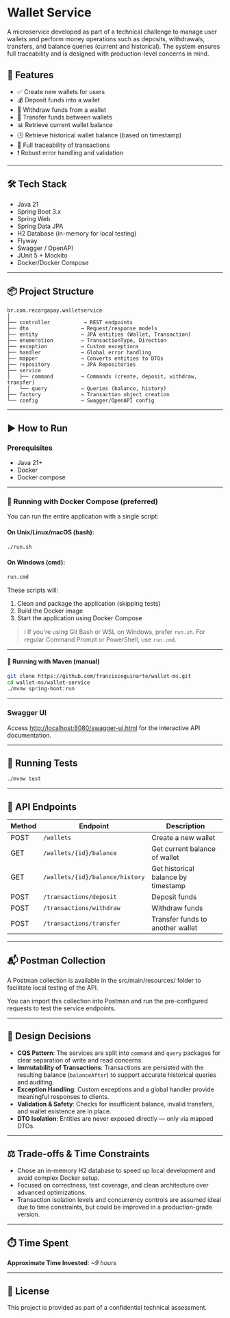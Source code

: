 
# Wallet Service

A microservice developed as part of a technical challenge to manage user wallets and perform money operations such as deposits, withdrawals, transfers, and balance queries (current and historical). The system ensures full traceability and is designed with production-level concerns in mind.

## 🚀 Features

- ✅ Create new wallets for users
- 💰 Deposit funds into a wallet
- 💸 Withdraw funds from a wallet
- 🔁 Transfer funds between wallets
- 📊 Retrieve current wallet balance
- 🕓 Retrieve historical wallet balance (based on timestamp)
- 🔎 Full traceability of transactions
- ❗ Robust error handling and validation

---

## 🛠️ Tech Stack

- Java 21
- Spring Boot 3.x
- Spring Web
- Spring Data JPA
- H2 Database (in-memory for local testing)
- Flyway
- Swagger / OpenAPI
- JUnit 5 + Mockito
- Docker/Docker Compose

---

## 📦 Project Structure

```
br.com.recargapay.walletservice
│
├── controller           → REST endpoints
├── dto                 → Request/response models
├── entity              → JPA entities (Wallet, Transaction)
├── enumeration         → TransactionType, Direction
├── exception           → Custom exceptions
├── handler             → Global error handling
├── mapper              → Converts entities to DTOs
├── repository          → JPA Repositories
├── service
│   ├── command         → Commands (create, deposit, withdraw, transfer)
│   └── query           → Queries (balance, history)
├── factory             → Transaction object creation
└── config              → Swagger/OpenAPI config
```

---

## ▶️ How to Run

### Prerequisites

- Java 21+
- Docker
- Docker compose

---

### 🐳 Running with Docker Compose (preferred)

You can run the entire application with a single script:

#### On Unix/Linux/macOS (bash):
```bash
./run.sh
```

#### On Windows (cmd):
```cmd
run.cmd
```

These scripts will:

1. Clean and package the application (skipping tests)
2. Build the Docker image
3. Start the application using Docker Compose


> ℹ️ If you're using Git Bash or WSL on Windows, prefer `run.sh`. For regular Command Prompt or PowerShell, use `run.cmd`.

---
#### 🧰 Running with Maven (manual)

```bash
git clone https://github.com/franciscoguinarte/wallet-ms.git
cd wallet-ms/wallet-service
./mvnw spring-boot:run
```

---

### Swagger UI

Access [http://localhost:8080/swagger-ui.html](http://localhost:8080/swagger-ui.html) for the interactive API documentation.

---

## 🧪 Running Tests

```bash
./mvnw test
```

---

## 📂 API Endpoints

| Method | Endpoint                       | Description                         |
|--------|--------------------------------|-------------------------------------|
| POST   | `/wallets`                     | Create a new wallet                 |
| GET    | `/wallets/{id}/balance`        | Get current balance of wallet       |
| GET    | `/wallets/{id}/balance/history`| Get historical balance by timestamp |
| POST   | `/transactions/deposit`        | Deposit funds                       |
| POST   | `/transactions/withdraw`       | Withdraw funds                      |
| POST   | `/transactions/transfer`       | Transfer funds to another wallet    |

---

## 📬 Postman Collection

A Postman collection is available in the src/main/resources/ folder to facilitate local testing of the API.

You can import this collection into Postman and run the pre-configured requests to test the service endpoints.

---
## 🧠 Design Decisions

- **CQS Pattern**: The services are split into `command` and `query` packages for clear separation of write and read concerns.
- **Immutability of Transactions**: Transactions are persisted with the resulting balance (`balanceAfter`) to support accurate historical queries and auditing.
- **Exception Handling**: Custom exceptions and a global handler provide meaningful responses to clients.
- **Validation & Safety**: Checks for insufficient balance, invalid transfers, and wallet existence are in place.
- **DTO Isolation**: Entities are never exposed directly — only via mapped DTOs.

---

## ⚖️ Trade-offs & Time Constraints

- Chose an in-memory H2 database to speed up local development and avoid complex Docker setup.
- Focused on correctness, test coverage, and clean architecture over advanced optimizations.
- Transaction isolation levels and concurrency controls are assumed ideal due to time constraints, but could be improved in a production-grade version.

---

## ⏱️ Time Spent

**Approximate Time Invested**: _~9 hours_

---

## 📃 License

This project is provided as part of a confidential technical assessment.
